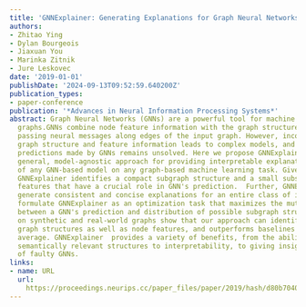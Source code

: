```yaml
---
title: 'GNNExplainer: Generating Explanations for Graph Neural Networks'
authors:
- Zhitao Ying
- Dylan Bourgeois
- Jiaxuan You
- Marinka Zitnik
- Jure Leskovec
date: '2019-01-01'
publishDate: '2024-09-13T09:52:59.640200Z'
publication_types:
- paper-conference
publication: '*Advances in Neural Information Processing Systems*'
abstract: Graph Neural Networks (GNNs) are a powerful tool for machine learning on
  graphs.GNNs combine node feature information with the graph structure by  recursively
  passing neural messages along edges of the input graph. However, incorporating both
  graph structure and feature information leads to complex models, and explaining
  predictions made by GNNs remains unsolved. Here we propose GNNExplainer, the first
  general, model-agnostic approach for providing interpretable explanations for predictions
  of any GNN-based model on any graph-based machine learning task. Given an instance,
  GNNExplainer identifies a compact subgraph structure and a small subset of node
  features that have a crucial role in GNN's prediction.  Further, GNNExplainer  can
  generate consistent and concise explanations for an entire class of instances. We
  formulate GNNExplainer as an optimization task that maximizes the mutual information
  between a GNN's prediction and distribution of possible subgraph structures. Experiments
  on synthetic and real-world graphs show that our approach can identify important
  graph structures as well as node features, and outperforms baselines by 17.1% on
  average. GNNExplainer  provides a variety of benefits, from the ability to visualize
  semantically relevant structures to interpretability, to giving insights into errors
  of faulty GNNs.
links:
- name: URL
  url: 
    https://proceedings.neurips.cc/paper_files/paper/2019/hash/d80b7040b773199015de6d3b4293c8ff-Abstract.html
---
```

